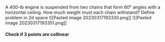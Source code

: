 A 400-lb engine is suspended from two chains that form 60° angles with a horizontal ceiling. How much weight must each chain withstand?
Define problem in 2d space
![[Pasted image 20230317193330.png]]
![[Pasted image 20230317193351.png]]
#### Check if 3 points are collinear
